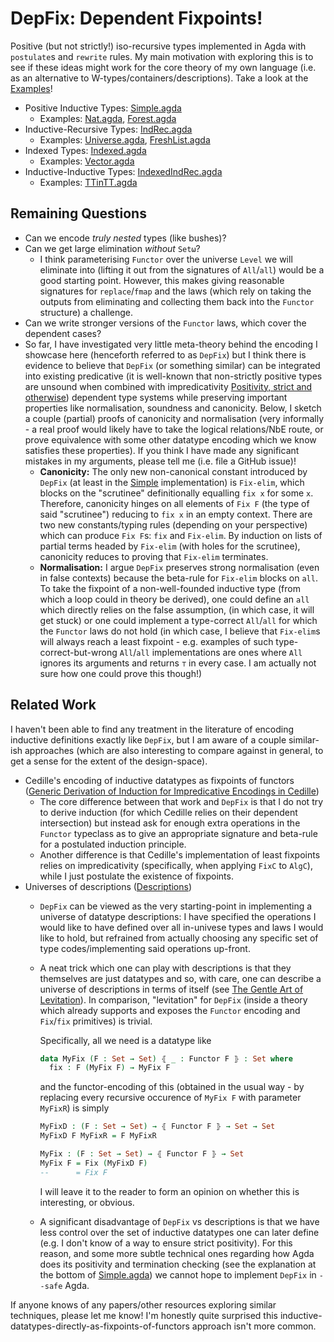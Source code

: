 # DepFix: Dependent Fixpoints!

Positive (but not strictly!) iso-recursive types implemented in Agda with `postulate`s and `rewrite` rules. My main motivation with exploring this is to see if these ideas might work for the core theory of my own language (i.e. as an alternative to W-types/containers/descriptions). Take a look at the [Examples](./src/Examples)!

- Positive Inductive Types: [Simple.agda](./src/Simple.agda)
  - Examples: [Nat.agda](./src/Examples/Nat.agda), [Forest.agda](./src/Examples/Forest.agda)
- Inductive-Recursive Types: [IndRec.agda](./src/IndRec.agda)
  - Examples: [Universe.agda](./src/Examples/Universe.agda), [FreshList.agda](.//src/Examples/FreshList.agda)
- Indexed Types: [Indexed.agda](./src/Indexed.agda)
  - Examples: [Vector.agda](./src/Examples/Vector.agda)
- Inductive-Inductive Types: [IndexedIndRec.agda](./src/IndexedIndRec.agda) 
  - Examples: [TTinTT.agda](./src/Examples/TTinTT.agda)

## Remaining Questions

- Can we encode *truly nested* types (like bushes)?
- Can we get large elimination *without* `Setω`?
  - I think parameterising `Functor` over the universe `Level` we will eliminate into (lifting it out from the signatures of `All`/`all`) would be a good starting point. However, this makes giving reasonable signatures for `replace`/`fmap` and the laws (which rely on taking the outputs from eliminating and collecting them back into the `Functor` structure) a challenge.
- Can we write stronger versions of the `Functor` laws, which cover the dependent cases?
- So far, I have investigated very little meta-theory behind the encoding I showcase here (henceforth referred to as `DepFix`) but I think there is evidence to believe that `DepFix` (or something similar) can be integrated into existing predicative (it is well-known that non-strictly positive types are unsound when combined with impredicativity [Positivity, strict and otherwise](https://counterexamples.org/strict-positivity.html)) dependent type systems while preserving important properties like normalisation, soundness and canonicity. Below, I sketch a couple (partial) proofs of canonicity and normalisation (very informally - a real proof would likely have to take the logical relations/NbE route, or prove equivalence with some other datatype encoding which we know satisfies these properties). If you think I have made any significant mistakes in my arguments, please tell me (i.e. file a GitHub issue)!
  - **Canonicity:** The only new non-canonical constant introduced by `DepFix` (at least in the [Simple](./src/Simple.agda) implementation) is `Fix-elim`, which blocks on the "scrutinee" definitionally equalling `fix x` for some `x`. Therefore, canonicity hinges on all elements of `Fix F` (the type of said "scrutinee") reducing to `fix x` in an empty context. There are two new constants/typing rules (depending on your perspective) which can produce `Fix F`s: `fix` and `Fix-elim`. By induction on lists of partial terms headed by `Fix-elim` (with holes for the scrutinee), canonicity reduces to proving that `Fix-elim` terminates.
  - **Normalisation:** I argue `DepFix` preserves strong normalisation (even in false contexts) because the beta-rule for `Fix-elim` blocks on `all`. To take the fixpoint of a non-well-founded inductive type (from which a loop could in theory be derived), one could define an `all` which directly relies on the false assumption, (in which case, it will get stuck) or one could implement a type-correct `All`/`all` for which the `Functor` laws do not hold (in which case, I believe that `Fix-elim`s will always reach a least fixpoint - e.g. examples of such type-correct-but-wrong `All`/`all` implementations are ones where `All` ignores its arguments and returns `⊤` in every case. I am actually not sure how one could prove this though!)


## Related Work

I haven't been able to find any treatment in the literature of encoding inductive definitions exactly like `DepFix`, but I am aware of a couple similar-ish approaches (which are also interesting to compare against in general, to get a sense for the extent of the design-space).
- Cedille's encoding of inductive datatypes as fixpoints of functors ([Generic Derivation of Induction for Impredicative Encodings in Cedille](https://homepage.divms.uiowa.edu/~astump/papers/cpp-2018.pdf))
  - The core difference between that work and `DepFix` is that I do not try to derive induction (for which Cedille relies on their dependent intersection) but instead ask for enough extra operations in the `Functor` typeclass as to give an appropriate signature and beta-rule for a postulated induction principle.  
  - Another difference is that Cedille's implementation of least fixpoints relies on impredicativity (specifically, when applying `FixC` to `AlgC`), while I just postulate the existence of fixpoints.
- Universes of descriptions ([Descriptions](https://effectfully.blogspot.com/2016/04/descriptions.html))
  - `DepFix` can be viewed as the very starting-point in implementing a universe of datatype descriptions: I have specified the operations I would like to have defined over all in-univese types and laws I would like to hold, but refrained from actually choosing any specific set of type codes/implementing said operations up-front. 
  - A neat trick which one can play with descriptions is that they themselves are just datatypes and so, with care, one can describe a universe of descriptions in terms of itself (see [The Gentle Art of Levitation](https://personal.cis.strath.ac.uk/conor.mcbride/levitation.pdf)). In comparison, "levitation" for `DepFix` (inside a theory which already supports and exposes the `Functor` encoding and `Fix`/`fix` primitives) is trivial.

    Specifically, all we need is a datatype like
    ```agda
    data MyFix (F : Set → Set) ⦃ _ : Functor F ⦄ : Set where
      fix : F (MyFix F) → MyFix F
    ```
    and the functor-encoding of this (obtained in the usual way - by replacing every recursive occurence of `MyFix F` with parameter `MyFixR`) is simply

    ```agda
    MyFixD : (F : Set → Set) → ⦃ Functor F ⦄ → Set → Set
    MyFixD F MyFixR = F MyFixR

    MyFix : (F : Set → Set) → ⦃ Functor F ⦄ → Set
    MyFix F = Fix (MyFixD F)
    --      = Fix F
    ```
    I will leave it to the reader to form an opinion on whether this is interesting, or obvious.
  - A significant disadvantage of `DepFix` vs descriptions is that we have less control over the set of inductive datatypes one can later define (e.g. I don't know of a way to ensure strict positivity). For this reason, and some more subtle technical ones regarding how Agda does its positivity and termination checking (see the explanation at the bottom of [Simple.agda](./src/Simple.agda)) we cannot hope to implement `DepFix` in `--safe` Agda.

If anyone knows of any papers/other resources exploring similar techniques, please let me know! I'm honestly quite surprised this inductive-datatypes-directly-as-fixpoints-of-functors approach isn't more common.
